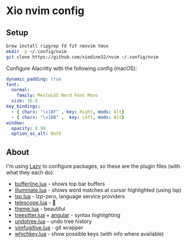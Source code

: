 # Xio nvim config

## Setup

```bash
brew install ripgrep fd fzf neovim tmux
mkdir -p ~/.config/nvim
git clone https://github.com/xiodine32/nvim ~/.config/nvim
```

Configure Alacritty with the following config (macOS):

```yml
dynamic_padding: true
font:
  normal:
    family: MesloLGS Nerd Font Mono
  size: 16.0
key_bindings:
  - { chars: "\x1BF" , key: Right, mods: Alt}
  - { chars: "\x1BB" ,  key: Left, mods: Alt}
window:
  opacity: 0.99
  option_as_alt: Both
```

## About

I'm using [Lazy](https://github.com/folke/lazy.nvim) to configure packages, so
these are the plugin files (with what they each do):

- [bufferline.lua](https://github.com/akinsho/bufferline.nvim) - shows top bar buffers
- [illuminate.lua](https://github.com/RRethy/vim-illuminate) - shows word matches at cursor highlighted (using lsp)
- [lsp.lua](https://github.com/VonHeikemen/lsp-zero.nvim) - lzp-zero, language service providers
- [telescope.lua](https://github.com/nvim-telescope/telescope.nvim) - 🔭
- [theme.lua](https://github.com/folke/tokyonight.nvim) - beautiful
- [treesitter.lua](https://github.com/nvim-treesitter/nvim-treesitter) + [angular](https://github.com/nvim-treesitter/nvim-treesitter-angular) - syntax highlighting
- [undotree.lua](https://github.com/mbbill/undotree) - undo tree history
- [vimfugitive.lua](https://github.com/tpope/vim-fugitive) - git wrapper
- [whichkey.lua](https://github.com/folke/which-key.nvim) - show possible keys (with info where available)
